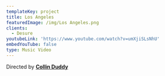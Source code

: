 ```yaml
---
templateKey: project
title: Los Angeles
featuredImage: /img/Los Angeles.png
clients:
  - Desure
youtubeLink: 'https://www.youtube.com/watch?v=umXjiSLsNhU'
embedYouTube: false
type: Music Video
---
```

Directed by **[Collin Duddy](https://sweatshirtmedia.com/team/#collin)**
